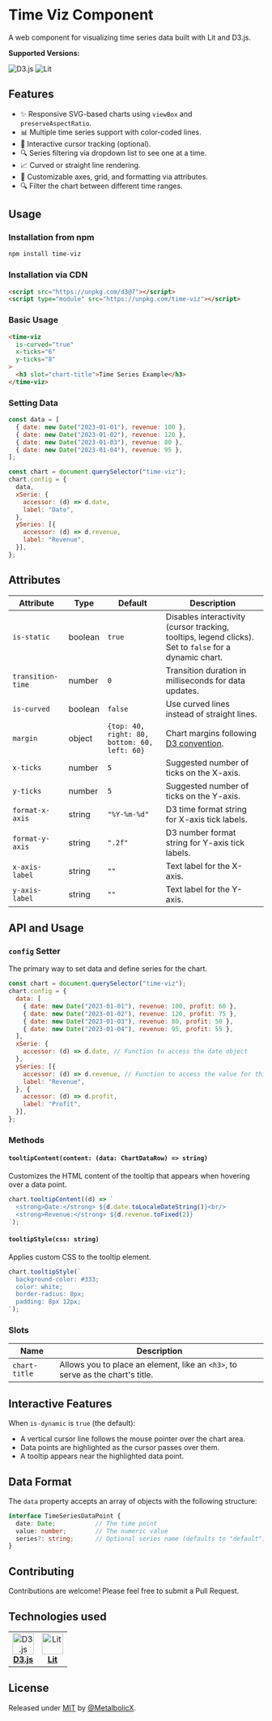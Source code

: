 # Time Viz Component

A web component for visualizing time series data built with Lit and D3.js.

**Supported Versions:**

![D3.js](https://img.shields.io/badge/D3.js->=7.9.0-blue)
![Lit](https://img.shields.io/badge/Lit->=3.3.1-blue)

## Features

- ✨ Responsive SVG-based charts using `viewBox` and `preserveAspectRatio`.
- 📊 Multiple time series support with color-coded lines.
- 🎯 Interactive cursor tracking (optional).
- 🔍 Series filtering via dropdown list to see one at a time.
- 📈 Curved or straight line rendering.
- 🎨 Customizable axes, grid, and formatting via attributes.
- 🔍 Filter the chart between different time ranges.

## Usage

### Installation from npm

```bash
npm install time-viz
```

### Installation via CDN

```html
<script src="https://unpkg.com/d3@7"></script>
<script type="module" src="https://unpkg.com/time-viz"></script>
```

### Basic Usage

```html
<time-viz
  is-curved="true"
  x-ticks="6"
  y-ticks="8"
>
  <h3 slot="chart-title">Time Series Example</h3>
</time-viz>
```

### Setting Data

```javascript
const data = [
  { date: new Date("2023-01-01"), revenue: 100 },
  { date: new Date("2023-01-02"), revenue: 120 },
  { date: new Date("2023-01-03"), revenue: 80 },
  { date: new Date("2023-01-04"), revenue: 95 },
];

const chart = document.querySelector("time-viz");
chart.config = {
  data,
  xSerie: {
    accessor: (d) => d.date,
    label: "Date",
  },
  ySeries: [{
    accessor: (d) => d.revenue,
    label: "Revenue",
  }],
};
```

## Attributes

| Attribute | Type | Default | Description |
|-----------|------|---------|-------------|
| `is-static` | boolean | `true` | Disables interactivity (cursor tracking, tooltips, legend clicks). Set to `false` for a dynamic chart. |
| `transition-time` | number | `0` | Transition duration in milliseconds for data updates. |
| `is-curved` | boolean | `false` | Use curved lines instead of straight lines. |
| `margin` | object | `{top: 40, right: 80, bottom: 60, left: 60}` | Chart margins following [D3 convention](https://observablehq.com/@d3/margin-convention). |
| `x-ticks` | number | `5` | Suggested number of ticks on the X-axis. |
| `y-ticks` | number | `5` | Suggested number of ticks on the Y-axis. |
| `format-x-axis` | string | `"%Y-%m-%d"` | D3 time format string for X-axis tick labels. |
| `format-y-axis` | string | `".2f"` | D3 number format string for Y-axis tick labels. |
| `x-axis-label` | string | `""` | Text label for the X-axis. |
| `y-axis-label` | string | `""` | Text label for the Y-axis. |

## API and Usage

### `config` Setter

The primary way to set data and define series for the chart.

```javascript
const chart = document.querySelector("time-viz");
chart.config = {
  data: [
    { date: new Date("2023-01-01"), revenue: 100, profit: 60 },
    { date: new Date("2023-01-02"), revenue: 120, profit: 75 },
    { date: new Date("2023-01-03"), revenue: 80, profit: 50 },
    { date: new Date("2023-01-04"), revenue: 95, profit: 55 },
  ],
  xSerie: {
    accessor: (d) => d.date, // Function to access the date object
  },
  ySeries: [{
    accessor: (d) => d.revenue, // Function to access the value for this series
    label: "Revenue",
  }, {
    accessor: (d) => d.profit,
    label: "Profit",
  }],
};
```

### Methods

#### `tooltipContent(content: (data: ChartDataRow) => string)`

Customizes the HTML content of the tooltip that appears when hovering over a data point.

```javascript
chart.tooltipContent((d) => `
  <strong>Date:</strong> ${d.date.toLocaleDateString()}<br/>
  <strong>Revenue:</strong> ${d.revenue.toFixed(2)}
`);
```

#### `tooltipStyle(css: string)`

Applies custom CSS to the tooltip element.

```javascript
chart.tooltipStyle(`
  background-color: #333;
  color: white;
  border-radius: 8px;
  padding: 8px 12px;
`);
```

### Slots

| Name | Description |
|------|-------------|
| `chart-title` | Allows you to place an element, like an `<h3>`, to serve as the chart's title. |

## Interactive Features

When `is-dynamic` is `true` (the default):

- A vertical cursor line follows the mouse pointer over the chart area.
- Data points are highlighted as the cursor passes over them.
- A tooltip appears near the highlighted data point.

## Data Format

The `data` property accepts an array of objects with the following structure:

```typescript
interface TimeSeriesDataPoint {
  date: Date;           // The time point
  value: number;        // The numeric value
  series?: string;      // Optional series name (defaults to "default")
}
```

## Contributing

Contributions are welcome! Please feel free to submit a Pull Request.

## Technologies used

<table>
  <tr>
    <td align="center">
      <a href="https://d3js.org/" target="_blank">
        <img src="https://raw.githubusercontent.com/d3/d3-logo/refs/heads/master/d3.svg" alt="D3.js" width="42" height="42" /><br/>
        <b>D3.js</b><br/>
      </a>
    </td>
    <td align="center">
      <a href="https://lit.dev/" target="_blank">
        <img src="https://cdn.worldvectorlogo.com/logos/lit-1.svg" alt="Lit" width="42" height="42" /><br/>
        <b>Lit</b><br/>
      </a>
    </td>
  </tr>
</table>

## License

Released under [MIT](/LICENSE) by [@MetalbolicX](https://github.com/MetalbolicX).
